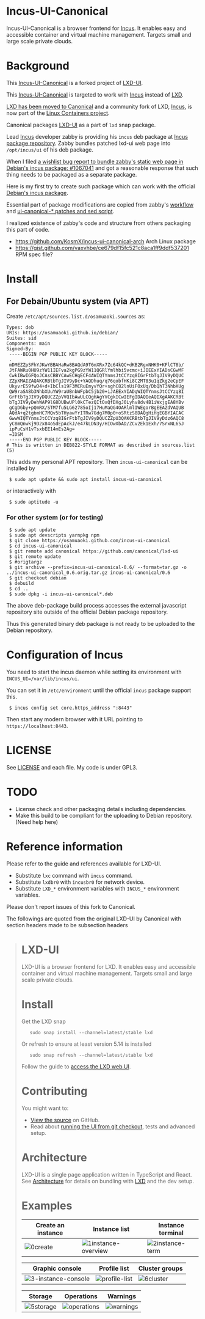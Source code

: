 # Incus-UI-Canonical

Incus-UI-Canonical is a browser frontend for [Incus](https://github.com/lxc/incus). It enables easy and accessible container and virtual machine management.
Targets small and large scale private clouds.

# Background

This [Incus-UI-Canonical](https://osamuaoki.github.com/incus-ui-canonical) is a forked project of [LXD-UI](https://github.com/canonical/lxd-ui).

This [Incus-UI-Canonical](https://osamuaoki.github.com/incus-ui-canonical) is targeted to work with [Incus](https://github.com/lxc/incus) instead of [LXD](https://github.com/canonical/lxd).

[LXD has been moved to Canonical](https://linuxcontainers.org/lxd/) and a community fork of LXD, [Incus](https://github.com/lxc/incus), is now part of the [Linux Containers project](https://linuxcontainers.org/).

Canonical packages [LXD-UI](https://github.com/canonical/lxd-ui) as a part of `lxd` snap package.

Lead [Incus](https://github.com/lxc/incus) developer zabby is providing his `incus` deb package at [Incus package repository](https://github.com/zabbly/incus).  Zabby bundles patched lxd-ui web page into `/opt/incus/ui` of his deb package.

When I filed [a wishlist bug report to bundle zabby's static web page in Debian's incus package: #1067041](https://bugs.debian.org/cgi-bin/bugreport.cgi?bug=1067041) and got a reasonable response that such thing needs to be packaged as a separate package.

Here is my first try to create such package which can work with the official [Debian's incus package](https://tracker.debian.org/pkg/incus).

Essential part of package modifications are copied from zabby's [workflow](https://github.com/zabbly/incus/blob/daily/.github/workflows/builds.yml) and [ui-canonical-* patches and sed script](https://github.com/zabbly/incus/tree/daily/patches).

I realized existence of zabby's code and structure from others packaging this part of code.

* https://github.com/KosmX/incus-ui-canonical-arch Arch Linux package
* https://gist.github.com/vaxvhbe/ce679df15fc521c8aca1ff9ddf537201 RPM spec file?

# Install

## For Debain/Ubuntu system (via APT)

Create `/etc/apt/sources.list.d/osamuaoki.sources` as:

```
Types: deb
URIs: https://osamuaoki.github.io/debian/
Suites: sid
Components: main
Signed-By:
 -----BEGIN PGP PUBLIC KEY BLOCK-----
 .
 mDMEZZpSFhYJKwYBBAHaRw8BAQdA9T6mXRx7Zc64kQC+dKB2RgxNHK0+KFlCT8b/
 JtFAWRu0HU9zYW11IEFva2kgPG9zYW11QGRlYmlhbi5vcmc+iJIEExYIADsCGwMF
 CwkIBwIGFQoJCAsCBBYCAwECHgECF4AWIQTYnmsJtCCYzq8IGrFtbTgJIV9yDQUC
 ZZpXMAIZAQAKCRBtbTgJIV9yDc+YAQDhuq/q76qobfHKi8C2MT83u1qZkg2eCpEF
 UkyvrE59fwD4+d+IbCls19F3MCRuEmyvYQr+sghC82lnUiFOxUq/DbQhT3NhbXUg
 QW9raSA8b3NhbXUuYW9raUBnbWFpbC5jb20+iJAEExYIADgWIQTYnmsJtCCYzq8I
 GrFtbTgJIV9yDQUCZZpVVQIbAwULCQgHAgYVCgkICwIEFgIDAQIeAQIXgAAKCRBt
 bTgJIV9yDehWAP9lG8DUBwUPl0kCTezQItOxQfDXgJ0Lyhv8dv4B1iWxjgEA8YBv
 gCgDGby+pQmRX/STM7fu5LG62785oIj17HuMaQG4OARlmlIWEgorBgEEAZdVAQUB
 AQdA+q2tgbmHC7MQv5bTHyawYrITRw7Gdg7M0p0+oSRtzS8DAQgHiHgEGBYIACAC
 GwwWIQTYnmsJtCCYzq8IGrFtbTgJIV9yDQUCZZpU3QAKCRBtbTgJIV9yDdz6AQC8
 yC8mQnwkj9D2x84oSdEpAckJ/e47kLDN3y/HIOwXbAD/ZCv2Ek1Exh/7SrxNL65J
 ipPuCsH1vTsxbEE14mEs2Ag=
 =IDSM
 -----END PGP PUBLIC KEY BLOCK-----
# This is written in DEB822-STYLE FORMAT as described in sources.list (5)
```

This adds my personal APT repository.  Then `incus-ui-canonical` can be installed by

```console
 $ sudo apt update && sudo apt install incus-ui-canonical
```
or interactively with

```console
 $ sudo aptitude -u
```

### For other system (or for testing)

```console
 $ sudo apt update
 $ sudo apt devscripts yarnpkg npm
 $ git clone https://osamuaoki.github.com/incus-ui-canonical
 $ cd incus-ui-canonical
 $ git remote add canonical https://github.com/canonical/lxd-ui
 $ git remote update
 $ #origtargz
 $ git archive --prefix=incus-ui-canonical-0.6/ --format=tar.gz -o ../incus-ui-canonical_0.6.orig.tar.gz incus-ui-canonical/0.6
 $ git checkout debian
 $ debuild
 $ cd ..
 $ sudo dpkg -i incus-ui-canonical*.deb
```
The above deb-package build process accesses the external javascript repository site outside of the official Debian package repository.

Thus this generated binary deb package is not ready to be uploaded to the Debian repository.

# Configuration of Incus

You need to start the incus daemon while setting its environment with `INCUS_UI=/var/lib/incus/ui`.

You can set it in `/etc/environment` until the official `incus` package support this.


```console
 $ incus config set core.https_address ":8443"
```

Then start any modern browser with it URL pointing to `https://localhost:8443`.

# LICENSE

See [LICENSE](LICENSE) and each file.  My code is under GPL3.

# TODO

* License check and other packaging details including dependencies.
* Make this build to be compliant for the uploading to Debian repository. (Need help here)

# Reference information

Please refer to the guide and references available for LXD-UI.

* Substitute `lxc` command with `incus` command.
* Substitute `lxdbr0` with `incusbr0` for network device.
* Substitute `LXD_*` environment variables with `INCUS_*` environment variables.

Please don't report issues of this fork to Canonical.

The followings are quoted from the original LXD-UI by Canonical with section headers made to be subsection headers

>    # LXD-UI
>
>    LXD-UI is a browser frontend for LXD. It enables easy and accessible container and virtual machine management.
>    Targets small and large scale private clouds.
>
>    # Install
>
>    Get the LXD snap
>
>        sudo snap install --channel=latest/stable lxd
>
>    Or refresh to ensure at least version 5.14 is installed
>
>        sudo snap refresh --channel=latest/stable lxd
>
>    Follow the guide to [access the LXD web UI](https://documentation.ubuntu.com/lxd/en/latest/howto/access_ui/).
>
>    # Contributing
>
>    You might want to:
>
>    - [View the source](https://github.com/canonical/lxd-ui) on GitHub.
>    - Read about [running the UI from git checkout](HACKING.md), tests and advanced setup.
>
>    # Architecture
>
>    LXD-UI is a single page application written in TypeScript and React. See [Architecture](ARCHITECTURE.MD) for details on bundling with [LXD](https://github.com/canonical/lxd) and the dev setup.
>
>    # Examples
>
>    | Create an instance                                                                                  | Instance list                                                                                                  | Instance terminal                                                                                          |
>    |-----------------------------------------------------------------------------------------------------|----------------------------------------------------------------------------------------------------------------|------------------------------------------------------------------------------------------------------------|
>    | ![0create](https://github.com/canonical/lxd-ui/assets/1155472/7f0c45a6-2ba2-4cc7-bd7c-c0ebca76d648) | ![1instance-overview](https://github.com/canonical/lxd-ui/assets/1155472/c71d2153-ea71-4ecb-ab25-fabcd6fb1e55) | ![2instance-term](https://github.com/canonical/lxd-ui/assets/1155472/c2b741e2-8806-4d4d-9a9a-f536f76a13b9) |
>
>    | Graphic console                                                                                                | Profile list                                                                                             | Cluster groups                                                                                                        |
>    |----------------------------------------------------------------------------------------------------------------|----------------------------------------------------------------------------------------------------------|-----------------------------------------------------------------------------------------------------------------------|
>    | ![3-instance-console](https://github.com/canonical/lxd-ui/assets/1155472/0f8d742d-3f9c-4906-90da-e740e8ff353b) | ![profile-list](https://github.com/canonical/lxd-ui/assets/1155472/36a0f619-767f-4949-804d-061e5e28c87a) | ![6cluster](https://github.com/canonical/lxd-ui/assets/1155472/85f61ef9-a45f-4b4a-abee-8fa9dfa69bd2) |
>
>    | Storage                                                                                               | Operations                                                                                             | Warnings                                                                                             |
>    |-------------------------------------------------------------------------------------------------------|--------------------------------------------------------------------------------------------------------|------------------------------------------------------------------------------------------------------|
>    | ![5storage](https://github.com/canonical/lxd-ui/assets/1155472/38d7b8ab-d652-4c18-b71e-0098efe73702)  | ![operations](https://github.com/canonical/lxd-ui/assets/1155472/d3168891-19fb-4724-95cb-9afc91191555) | ![warnings](https://github.com/canonical/lxd-ui/assets/1155472/56499dfc-15a2-4c59-8761-47709b4be957) |
